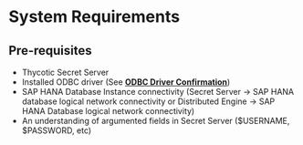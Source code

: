 [title]: # (Requirements)
[tags]: # (prerequisites)
[priority]: # (1)
# System Requirements

## Pre-requisites

* Thycotic Secret Server
* Installed ODBC driver (See [__ODBC Driver Confirmation__](odbc.md))
* SAP HANA Database Instance connectivity (Secret Server -> SAP HANA database logical network
connectivity or Distributed Engine -> SAP HANA Database logical network connectivity)
* An understanding of argumented fields in Secret Server ($USERNAME, $PASSWORD, etc)

